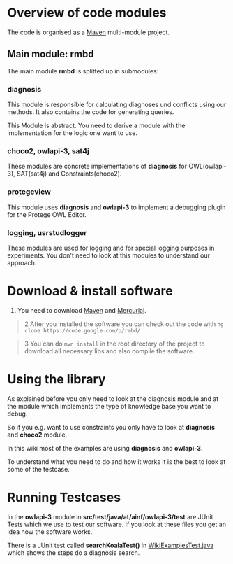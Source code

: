 # Overview of code modules #

The code is organised as a [Maven](http://maven.apache.org/) multi-module project.

## Main module: rmbd ##

The main module **rmbd** is splitted up in submodules:


### diagnosis ###

This module is responsible for calculating diagnoses und conflicts using our methods. It also contains the code for generating queries.

This Module is abstract. You need to derive a module with the implementation for the logic one want to use.


### choco2, owlapi-3, sat4j ###

These modules are concrete implementations of **diagnosis** for OWL(owlapi-3), SAT(sat4j) and Constraints(choco2).

### protegeview ###

This module uses **diagnosis** and **owlapi-3** to implement a debugging plugin for the Protege OWL Editor.

### logging, usrstudlogger ###

These modules are used for logging and for special logging purposes in experiments. You don't need to look at this modules to understand our approach.


# Download & install software #

  1. You need to download [Maven](http://maven.apache.org/download.html) and [Mercurial](http://mercurial.selenic.com/downloads/).

> 2 After you installed the software you can check out the code with
`hg clone https://code.google.com/p/rmbd/`

> 3 You can do `mvn install` in the root directory of the project to download all necessary libs and also compile the software.


# Using the library #

As explained before you only need to look at the diagnosis module and at the module which implements the type of knowledge base you want to debug.

So if you e.g. want to use constraints you only have to look at **diagnosis** and **choco2** module.

In this wiki most of the examples are using **diagnosis** and **owlapi-3**.

To understand what you need to do and how it works it is the best to look at some of the testcase.

# Running Testcases #

In the **owlapi-3** module in **src/test/java/at/ainf/owlapi-3/test** are JUnit Tests which we use to test our software. If you look at these files you get an idea how the software works.

There is a JUnit test called **searchKoalaTest()** in [WikiExamplesTest.java](http://code.google.com/p/rmbd/source/browse/owlapi-3/src/test/java/at/ainf/owlapi3/test/WikiExamplesTest.java#44) which shows the steps do a diagnosis search.